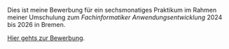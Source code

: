Dies ist meine Bewerbung für ein sechsmonatiges Praktikum im Rahmen meiner Umschulung zum *Fachinformatiker Anwendungsentwicklung* 2024 bis 2026 in Bremen.

[Hier gehts zur Bewerbung](https://nilslindemann.github.io/Praktikum-Bewerbung/).
